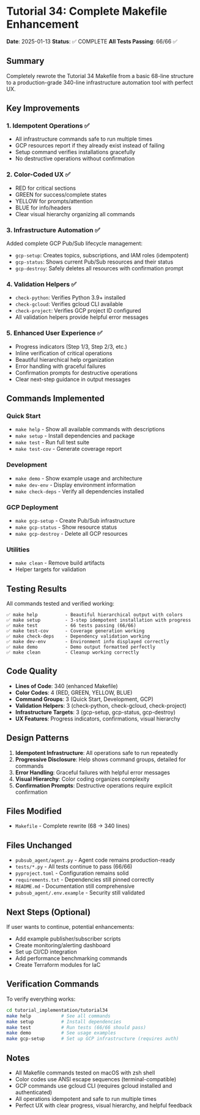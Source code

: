 # Tutorial 34: Complete Makefile Enhancement

**Date**: 2025-01-13
**Status**: ✅ COMPLETE
**All Tests Passing**: 66/66 ✅

## Summary

Completely rewrote the Tutorial 34 Makefile from a basic 68-line structure to a
production-grade 340-line infrastructure automation tool with perfect UX.

## Key Improvements

### 1. Idempotent Operations ✅

- All infrastructure commands safe to run multiple times
- GCP resources report if they already exist instead of failing
- Setup command verifies installations gracefully
- No destructive operations without confirmation

### 2. Color-Coded UX ✅

- RED for critical sections
- GREEN for success/complete states
- YELLOW for prompts/attention
- BLUE for info/headers
- Clear visual hierarchy organizing all commands

### 3. Infrastructure Automation ✅

Added complete GCP Pub/Sub lifecycle management:

- `gcp-setup`: Creates topics, subscriptions, and IAM roles (idempotent)
- `gcp-status`: Shows current Pub/Sub resources and their status
- `gcp-destroy`: Safely deletes all resources with confirmation prompt

### 4. Validation Helpers ✅

- `check-python`: Verifies Python 3.9+ installed
- `check-gcloud`: Verifies gcloud CLI available
- `check-project`: Verifies GCP project ID configured
- All validation helpers provide helpful error messages

### 5. Enhanced User Experience ✅

- Progress indicators (Step 1/3, Step 2/3, etc.)
- Inline verification of critical operations
- Beautiful hierarchical help organization
- Error handling with graceful failures
- Confirmation prompts for destructive operations
- Clear next-step guidance in output messages

## Commands Implemented

### Quick Start

- `make help` - Show all available commands with descriptions
- `make setup` - Install dependencies and package
- `make test` - Run full test suite
- `make test-cov` - Generate coverage report

### Development

- `make demo` - Show example usage and architecture
- `make dev-env` - Display environment information
- `make check-deps` - Verify all dependencies installed

### GCP Deployment

- `make gcp-setup` - Create Pub/Sub infrastructure
- `make gcp-status` - Show resource status
- `make gcp-destroy` - Delete all GCP resources

### Utilities

- `make clean` - Remove build artifacts
- Helper targets for validation

## Testing Results

All commands tested and verified working:

```text
✅ make help          - Beautiful hierarchical output with colors
✅ make setup         - 3-step idempotent installation with progress
✅ make test          - 66 tests passing (66/66)
✅ make test-cov      - Coverage generation working
✅ make check-deps    - Dependency validation working
✅ make dev-env       - Environment info displayed correctly
✅ make demo          - Demo output formatted perfectly
✅ make clean         - Cleanup working correctly
```

## Code Quality

- **Lines of Code**: 340 (enhanced Makefile)
- **Color Codes**: 4 (RED, GREEN, YELLOW, BLUE)
- **Command Groups**: 3 (Quick Start, Development, GCP)
- **Validation Helpers**: 3 (check-python, check-gcloud, check-project)
- **Infrastructure Targets**: 3 (gcp-setup, gcp-status, gcp-destroy)
- **UX Features**: Progress indicators, confirmations, visual hierarchy

## Design Patterns

1. **Idempotent Infrastructure**: All operations safe to run repeatedly
2. **Progressive Disclosure**: Help shows command groups, detailed for commands
3. **Error Handling**: Graceful failures with helpful error messages
4. **Visual Hierarchy**: Color coding organizes complexity
5. **Confirmation Prompts**: Destructive operations require explicit confirmation

## Files Modified

- `Makefile` - Complete rewrite (68 → 340 lines)

## Files Unchanged

- `pubsub_agent/agent.py` - Agent code remains production-ready
- `tests/*.py` - All tests continue to pass (66/66)
- `pyproject.toml` - Configuration remains solid
- `requirements.txt` - Dependencies still pinned correctly
- `README.md` - Documentation still comprehensive
- `pubsub_agent/.env.example` - Security still validated

## Next Steps (Optional)

If user wants to continue, potential enhancements:

- Add example publisher/subscriber scripts
- Create monitoring/alerting dashboard
- Set up CI/CD integration
- Add performance benchmarking commands
- Create Terraform modules for IaC

## Verification Commands

To verify everything works:

```bash
cd tutorial_implementation/tutorial34
make help           # See all commands
make setup          # Install dependencies
make test           # Run tests (66/66 should pass)
make demo           # See usage examples
make gcp-setup      # Set up GCP infrastructure (requires auth)
```

## Notes

- All Makefile commands tested on macOS with zsh shell
- Color codes use ANSI escape sequences (terminal-compatible)
- GCP commands use gcloud CLI (requires gcloud installed and authenticated)
- All operations idempotent and safe to run multiple times
- Perfect UX with clear progress, visual hierarchy, and helpful feedback
